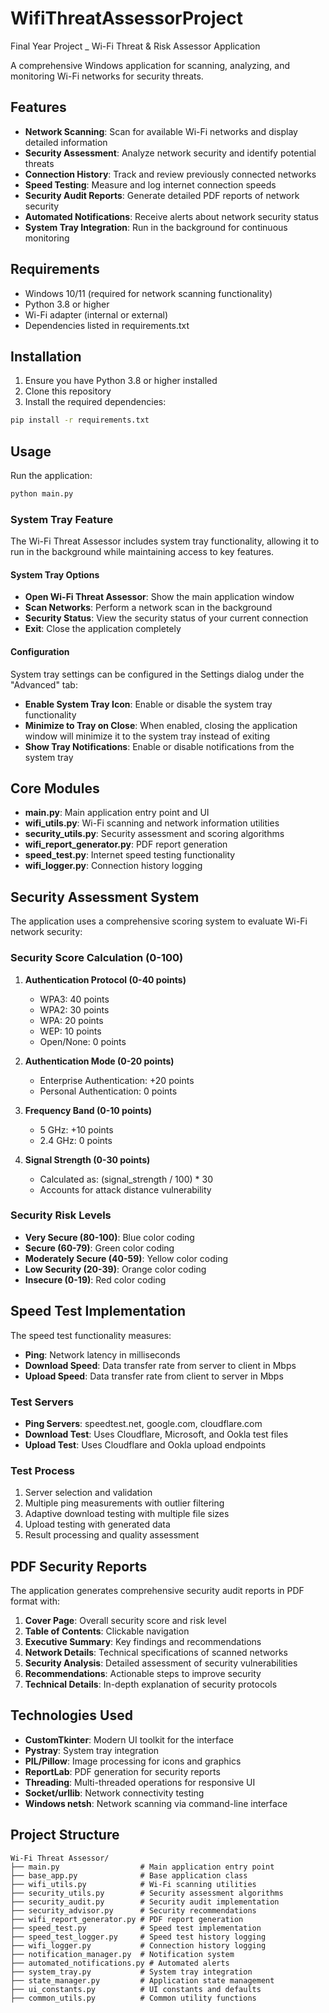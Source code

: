 # WifiThreatAssessorProject
Final Year Project _ Wi-Fi Threat &amp; Risk Assessor Application

A comprehensive Windows application for scanning, analyzing, and monitoring Wi-Fi networks for security threats.

## Features

- **Network Scanning**: Scan for available Wi-Fi networks and display detailed information
- **Security Assessment**: Analyze network security and identify potential threats
- **Connection History**: Track and review previously connected networks
- **Speed Testing**: Measure and log internet connection speeds
- **Security Audit Reports**: Generate detailed PDF reports of network security
- **Automated Notifications**: Receive alerts about network security status
- **System Tray Integration**: Run in the background for continuous monitoring

## Requirements

- Windows 10/11 (required for network scanning functionality)
- Python 3.8 or higher
- Wi-Fi adapter (internal or external)
- Dependencies listed in requirements.txt

## Installation

1. Ensure you have Python 3.8 or higher installed
2. Clone this repository
3. Install the required dependencies:

```bash
pip install -r requirements.txt
```

## Usage

Run the application:

```bash
python main.py
```

### System Tray Feature

The Wi-Fi Threat Assessor includes system tray functionality, allowing it to run in the background while maintaining access to key features.

#### System Tray Options

- **Open Wi-Fi Threat Assessor**: Show the main application window
- **Scan Networks**: Perform a network scan in the background
- **Security Status**: View the security status of your current connection
- **Exit**: Close the application completely

#### Configuration

System tray settings can be configured in the Settings dialog under the "Advanced" tab:

- **Enable System Tray Icon**: Enable or disable the system tray functionality
- **Minimize to Tray on Close**: When enabled, closing the application window will minimize it to the system tray instead of exiting
- **Show Tray Notifications**: Enable or disable notifications from the system tray

## Core Modules

- **main.py**: Main application entry point and UI
- **wifi_utils.py**: Wi-Fi scanning and network information utilities
- **security_utils.py**: Security assessment and scoring algorithms
- **wifi_report_generator.py**: PDF report generation
- **speed_test.py**: Internet speed testing functionality
- **wifi_logger.py**: Connection history logging

## Security Assessment System

The application uses a comprehensive scoring system to evaluate Wi-Fi network security:

### Security Score Calculation (0-100)

1. **Authentication Protocol (0-40 points)**
   - WPA3: 40 points
   - WPA2: 30 points
   - WPA: 20 points
   - WEP: 10 points
   - Open/None: 0 points

2. **Authentication Mode (0-20 points)**
   - Enterprise Authentication: +20 points
   - Personal Authentication: 0 points

3. **Frequency Band (0-10 points)**
   - 5 GHz: +10 points
   - 2.4 GHz: 0 points

4. **Signal Strength (0-30 points)**
   - Calculated as: (signal_strength / 100) * 30
   - Accounts for attack distance vulnerability

### Security Risk Levels

- **Very Secure (80-100)**: Blue color coding
- **Secure (60-79)**: Green color coding
- **Moderately Secure (40-59)**: Yellow color coding
- **Low Security (20-39)**: Orange color coding
- **Insecure (0-19)**: Red color coding

## Speed Test Implementation

The speed test functionality measures:

- **Ping**: Network latency in milliseconds
- **Download Speed**: Data transfer rate from server to client in Mbps
- **Upload Speed**: Data transfer rate from client to server in Mbps

### Test Servers

- **Ping Servers**: speedtest.net, google.com, cloudflare.com
- **Download Test**: Uses Cloudflare, Microsoft, and Ookla test files
- **Upload Test**: Uses Cloudflare and Ookla upload endpoints

### Test Process

1. Server selection and validation
2. Multiple ping measurements with outlier filtering
3. Adaptive download testing with multiple file sizes
4. Upload testing with generated data
5. Result processing and quality assessment

## PDF Security Reports

The application generates comprehensive security audit reports in PDF format with:

1. **Cover Page**: Overall security score and risk level
2. **Table of Contents**: Clickable navigation
3. **Executive Summary**: Key findings and recommendations
4. **Network Details**: Technical specifications of scanned networks
5. **Security Analysis**: Detailed assessment of security vulnerabilities
6. **Recommendations**: Actionable steps to improve security
7. **Technical Details**: In-depth explanation of security protocols

## Technologies Used

- **CustomTkinter**: Modern UI toolkit for the interface
- **Pystray**: System tray integration
- **PIL/Pillow**: Image processing for icons and graphics
- **ReportLab**: PDF generation for security reports
- **Threading**: Multi-threaded operations for responsive UI
- **Socket/urllib**: Network connectivity testing
- **Windows netsh**: Network scanning via command-line interface

## Project Structure

```
Wi-Fi Threat Assessor/
├── main.py                  # Main application entry point
├── base_app.py              # Base application class
├── wifi_utils.py            # Wi-Fi scanning utilities
├── security_utils.py        # Security assessment algorithms
├── security_audit.py        # Security audit implementation
├── security_advisor.py      # Security recommendations
├── wifi_report_generator.py # PDF report generation
├── speed_test.py            # Speed test implementation
├── speed_test_logger.py     # Speed test history logging
├── wifi_logger.py           # Connection history logging
├── notification_manager.py  # Notification system
├── automated_notifications.py # Automated alerts
├── system_tray.py           # System tray integration
├── state_manager.py         # Application state management
├── ui_constants.py          # UI constants and defaults
├── common_utils.py          # Common utility functions
```


